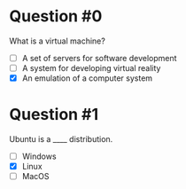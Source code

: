 # Question #0
What is a virtual machine?
- [ ] A set of servers for software development
- [ ] A system for developing virtual reality
- [x] An emulation of a computer system

# Question #1
Ubuntu is a ____ distribution.
- [ ] Windows
- [x] Linux
- [ ] MacOS
